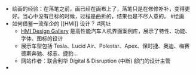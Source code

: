 - 绘画的经验：在落笔之前，画已经在画布上了，落笔只是在修修补补，变得更好。当心中没有目标的时候，过程是曲折的，结果也是不尽人意的。 #绘画
- 如何借鉴一流车企的 [[HMI]] 设计？ #网址
	- [HMI Design Gallery](https://www.hmi.gallery/) 是高性能汽车人机界面案例库，展示了特性、功能、字体、图标的设计
	- 展示车型包括 Tesla、Lucid Air、Polestar、Apex、保时捷、奥迪、梅赛德斯奔驰、标志、捷豹…
	- 网站作者：联合利华 Digital & Disruption (中断) 部门的设计主管
-